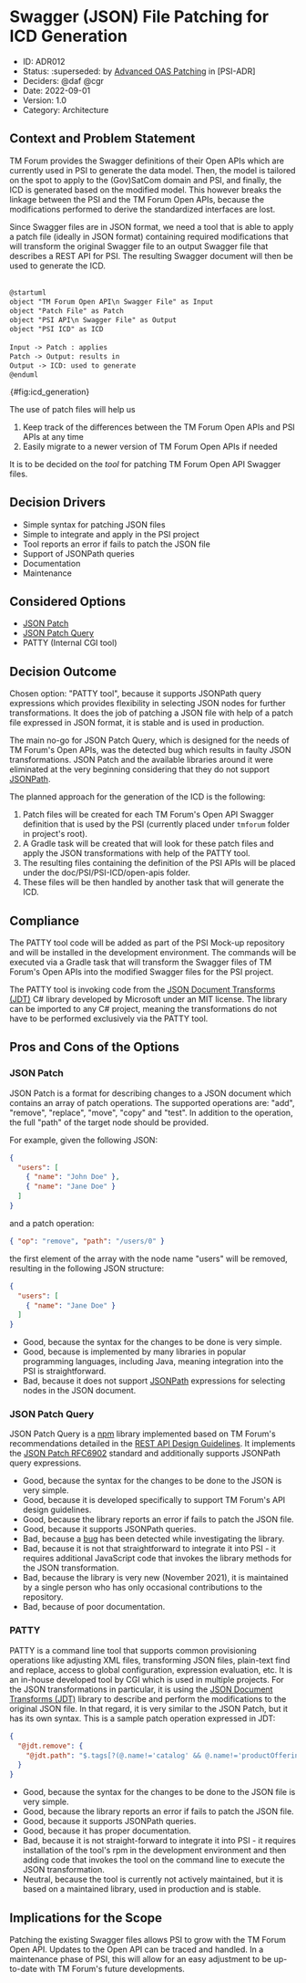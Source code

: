 # Swagger (JSON) File Patching for ICD Generation

* ID: ADR012
* Status: :superseded: by [Advanced OAS Patching](../Accepted/ADR042-advanced-oas-patching.md) in [PSI-ADR]
* Deciders: @daf @cgr
* Date: 2022-09-01
* Version: 1.0
* Category: Architecture

## Context and Problem Statement

TM Forum provides the Swagger definitions of their Open APIs which are currently used in PSI to generate the data model.
Then, the model is tailored on the spot to apply to the (Gov)SatCom domain and PSI, and finally, the ICD is generated based on the modified model.
This however breaks the linkage between the PSI and the TM Forum Open APIs, because the modifications performed to derive the standardized interfaces are lost.

Since Swagger files are in JSON format, we need a tool that is able to apply a patch file (ideally in JSON format) containing required modifications that will transform the original Swagger file to an output Swagger file that describes a REST API for PSI.
The resulting Swagger document will then be used to generate the ICD.

```plantuml

@startuml
object "TM Forum Open API\n Swagger File" as Input
object "Patch File" as Patch
object "PSI API\n Swagger File" as Output
object "PSI ICD" as ICD

Input -> Patch : applies
Patch -> Output: results in
Output -> ICD: used to generate
@enduml

```

![ICD Generation.](../../common/pixel.png){#fig:icd_generation}

The use of patch files will help us

1. Keep track of the differences between the TM Forum Open APIs and PSI APIs at any time
2. Easily migrate to a newer version of TM Forum Open APIs if needed

It is to be decided on the *tool* for patching TM Forum Open API Swagger files.

## Decision Drivers

* Simple syntax for patching JSON files
* Simple to integrate and apply in the PSI project
* Tool reports an error if fails to patch the JSON file
* Support of JSONPath queries
* Documentation
* Maintenance

## Considered Options

* [JSON Patch](https://jsonpatch.com/)
* [JSON Patch Query](https://www.npmjs.com/package/json-patch-query)
* PATTY (Internal CGI tool)

## Decision Outcome

Chosen option: "PATTY tool", because it supports JSONPath query expressions which provides flexibility in selecting JSON nodes for further transformations.
It does the job of patching a JSON file with help of a patch file expressed in JSON format, it is stable and is used in production.

The main no-go for JSON Patch Query, which is designed for the needs of TM Forum's Open APIs, was the detected bug which results in faulty JSON transformations.
JSON Patch and the available libraries around it were eliminated at the very beginning considering that they do not support [JSONPath](https://goessner.net/articles/JsonPath/).

The planned approach for the generation of the ICD is the following:

1. Patch files will be created for each TM Forum's Open API Swagger definition that is used by the PSI (currently placed under `tmforum` folder in project's root).
2. A Gradle task will be created that will look for these patch files and apply the JSON transformations with help of the PATTY tool.
3. The resulting files containing the definition of the PSI APIs will be placed under the doc/PSI/PSI-ICD/open-apis folder.
4. These files will be then handled by another task that will generate the ICD.

## Compliance

The PATTY tool code will be added as part of the PSI Mock-up repository and will be installed in the development environment.
The commands will be executed via a Gradle task that will transform the Swagger files of TM Forum's Open APIs into the modified Swagger files for the PSI project.

The PATTY tool is invoking code from the [JSON Document Transforms (JDT)](https://github.com/Microsoft/json-document-transforms/wiki) C# library developed by Microsoft under an MIT license.
The library can be imported to any C# project, meaning the transformations do not have to be performed exclusively via the PATTY tool.

## Pros and Cons of the Options

### JSON Patch

JSON Patch is a format for describing changes to a JSON document which contains an array of patch operations.
The supported operations are: "add", "remove", "replace", "move", "copy" and "test".
In addition to the operation, the full "path" of the target node should be provided.

For example, given the following JSON:

```json
{
  "users": [
    { "name": "John Doe" },
    { "name": "Jane Doe" }
  ]
}
```

and a patch operation:

```json
{ "op": "remove", "path": "/users/0" }
```

the first element of the array with the node name "users" will be removed, resulting in the following JSON structure:

```json
{
  "users": [
    { "name": "Jane Doe" }
  ]
}
```

* Good, because the syntax for the changes to be done is very simple.
* Good, because is implemented by many libraries in popular programming languages, including Java, meaning integration into the PSI is straightforward.
* Bad, because it does not support [JSONPath](https://goessner.net/articles/JsonPath/) expressions for selecting nodes in the JSON document.

### JSON Patch Query

JSON Patch Query is a [npm](https://www.npmjs.com/) library implemented based on TM Forum's recommendations detailed in the [REST API Design Guidelines](https://www.tmforum.org/resources/specification/tmf630-rest-api-design-guidelines-4-2-0/).
It implements the [JSON Patch RFC6902](https://datatracker.ietf.org/doc/html/rfc6902#section-2) standard and additionally supports JSONPath query expressions.

* Good, because the syntax for the changes to be done to the JSON is very simple.
* Good, because it is developed specifically to support TM Forum's API design guidelines.
* Good, because the library reports an error if fails to patch the JSON file.
* Good, because it supports JSONPath queries.
* Bad, because a [bug](https://github.com/carlosingles/json-patch-query/issues/3) has been detected while investigating the library.
* Bad, because it is not that straightforward to integrate it into PSI - it requires additional JavaScript code that invokes the library methods for the JSON transformation.
* Bad, because the library is very new (November 2021), it is maintained by a single person who has only occasional contributions to the repository.
* Bad, because of poor documentation.

### PATTY

PATTY is a command line tool that supports common provisioning operations like adjusting XML files, transforming JSON files, plain-text find and replace, access to global configuration, expression evaluation, etc. It is an in-house developed tool by CGI which is used in multiple projects.
For the JSON transformations in particular, it is using the [JSON Document Transforms (JDT)](https://github.com/Microsoft/json-document-transforms/wiki) library to describe and perform the modifications to the original JSON file.
In that regard, it is very similar to the JSON Patch, but it has its own syntax.
This is a sample patch operation expressed in JDT:

```json
{
  "@jdt.remove": {
    "@jdt.path": "$.tags[?(@.name!='catalog' && @.name!='productOffering' && @.name!='productSpecification')]"
  }
}
```

* Good, because the syntax for the changes to be done to the JSON file is very simple.
* Good, because the library reports an error if fails to patch the JSON file.
* Good, because it supports JSONPath queries.
* Good, because it has proper documentation.
* Bad, because it is not straight-forward to integrate it into PSI - it requires installation of the tool's rpm in the development environment and then adding code that invokes the tool on the command line to execute the JSON transformation.
* Neutral, because the tool is currently not actively maintained, but it is based on a maintained library, used in production and is stable.

## Implications for the Scope

Patching the existing Swagger files allows PSI to grow with the TM Forum Open API. Updates to the Open API can be traced and handled. In a maintenance phase of PSI, this will allow for an easy adjustment to be up-to-date with TM Forum's future developments.

